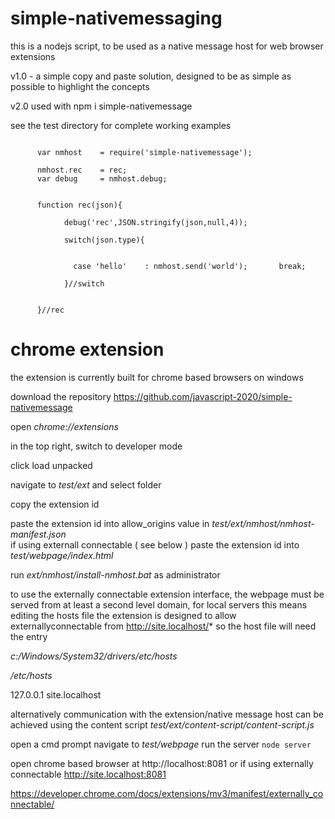 # simple-nativemessaging

this is a nodejs script, to be used as a native message host for web browser extensions


v1.0 - a simple copy and paste solution, designed to be as simple as possible to highlight 
the concepts

v2.0 used with npm i simple-nativemessage


see the test directory for complete working examples



```

      var nmhost    = require('simple-nativemessage');
      
      nmhost.rec    = rec;
      var debug     = nmhost.debug;
      
      
      function rec(json){
      
            debug('rec',JSON.stringify(json,null,4));
                                    
            switch(json.type){
            

              case 'hello'    : nmhost.send('world');       break;
              
            }//switch

      
      }//rec

```



# chrome extension

  the extension is currently built for chrome based browsers on windows
  
  download the repository https://github.com/javascript-2020/simple-nativemessage
  
  open *chrome://extensions*
  
  in the top right, switch to developer mode
  
  click load unpacked
  
  navigate to *test/ext* and select folder
  
  copy the extension id
  
  paste the extension id into allow_origins value in *test/ext/nmhost/nmhost-manifest.json*  
  if using externall connectable ( see below ) paste the extension id into *test/webpage/index.html*
  
  run *ext/nmhost/install-nmhost.bat* as administrator
  
  to use the externally connectable extension interface, the webpage must be served from
  at least a second level domain, for local servers this means editing the hosts file
  the extension is designed to allow externallyconnectable from http://site.localhost/*
  so the host file will need the entry

*c:/Windows/System32/drivers/etc/hosts*

*/etc/hosts*

127.0.0.1   site.localhost

alternatively communication with the extension/native message host can be achieved using 
the content script *test/ext/content-script/content-script.js*

open a cmd prompt
navigate to *test/webpage*
run the server `node server`

open chrome based browser at http://localhost:8081
or if using externally connectable http://site.localhost:8081

https://developer.chrome.com/docs/extensions/mv3/manifest/externally_connectable/
